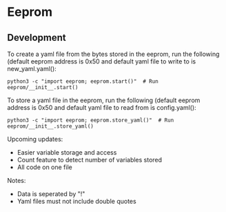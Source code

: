 # Eeprom

## Development

To create a yaml file from the bytes stored in the eeprom, run the following (default eeprom address is 0x50 and default yaml file to write to is new_yaml.yaml():
```
python3 -c "import eeprom; eeprom.start()"  # Run eeprom/__init__.start()
```
To store a yaml file in the eeprom, run the following (default eeprom address is 0x50 and default yaml file to read from is config.yaml():
```
python3 -c "import eeprom; eeprom.store_yaml()"  # Run eeprom/__init__.store_yaml()
```
Upcoming updates:
 - Easier variable storage and access
 - Count feature to detect number of variables stored
 - All code on one file
 
 Notes:
  - Data is seperated by "!"
  - Yaml files must not include double quotes
